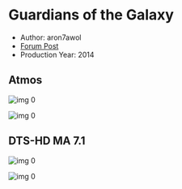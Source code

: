 # Guardians of the Galaxy

* Author: aron7awol
* [Forum Post](https://www.avsforum.com/threads/bass-eq-for-filtered-movies.2995212/post-57703514)
* Production Year: 2014

## Atmos

![img 0](https://i.imgur.com/AL9hRzz.jpg)

![img 0](https://i.imgur.com/q5yGmBv.png)

## DTS-HD MA 7.1

![img 0](https://i.imgur.com/G7Eo4qV.jpg)

![img 0](https://i.imgur.com/FdgO7Y3.jpg)

